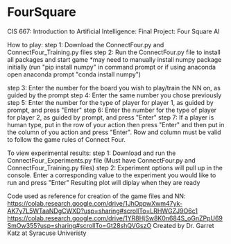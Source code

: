 # FourSquare
CIS 667: Introduction to Artificial Intelligence: Final Project: Four Square AI

How to play:
  step 1: Download the ConnectFour.py and ConnectFour_Training.py files
  step 2: Run the ConnectFour.py file to install all packages and start game
    *may need to manually install numpy package initially (run "pip install numpy" in command prompt or if using anaconda open anaconda prompt "conda install numpy")
  
  step 3: Enter the number for the board you wish to play/train the NN on, as guided by the prompt
  step 4: Enter the same number you chose previously
  step 5: Enter the number for the type of player for player 1, as guided by prompt, and press "Enter"
  step 6: Enter the number for the type of player for player 2, as guided by prompt, and press "Enter"
  step 7: If a player is human type, put in the row of your action then press "Enter" and then put in the column of you action and press "Enter". Row and column must be valid to follow the game rules of Connect Four.
  
To view experimental results:
  step 1: Download and run the ConnectFour_Experiments.py file (Must have ConnectFour.py and ConnectFour_Training.py files)
  step 2: Experiment options will pull up in the console. Enter a corresponding value to the experiment you would like to run and press "Enter"
  Resulting plot will diplay when they are ready

Code used as reference for creation of the game files and NN:
  https://colab.research.google.com/drive/1JhOppwXwm47yk-AK7y7L5WTaaNDgCWXD?usp=sharing#scrollTo=LRHWGZJ9O6c1
  https://colab.research.google.com/drive/1YR8HjSw8K0n684S_oGnZPpU69SmOw355?usp=sharing#scrollTo=Gt28shQVGszO
  Created by Dr. Garret Katz at Syracuse Univeristy
  
